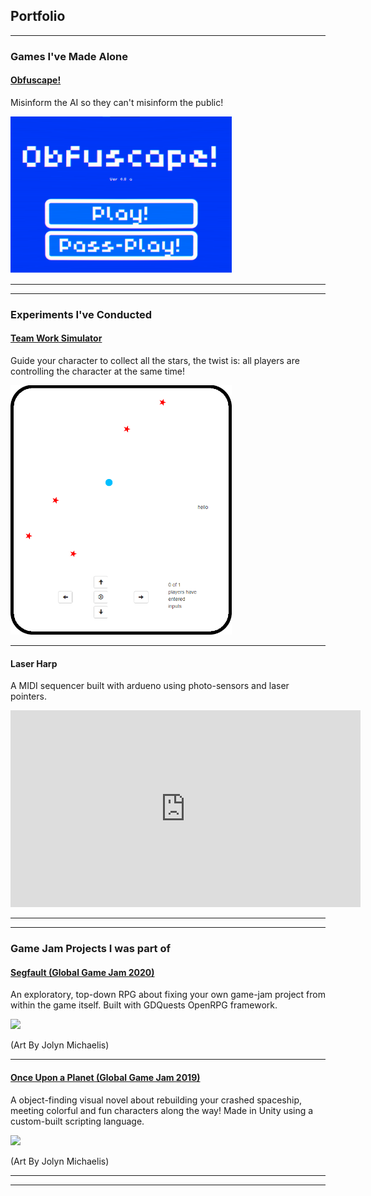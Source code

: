 ## Portfolio

---

### Games I've Made Alone

#### [Obfuscape!](/obfuscape)

Misinform the AI so they can't misinform the public!

<img src="images/obfuscape_title_screen.png?raw=true" width=354px height=251px/>

---
---

### Experiments I've Conducted

#### [Team Work Simulator](/teamwork_simulator)

Guide your character to collect all the stars, the twist is: all players are controlling the character at the same time!

<img src="images/image3.png?raw=true" width=354px height=399x/>

---

#### Laser Harp

A MIDI sequencer built with ardueno using photo-sensors and laser pointers. 

<iframe width="560" height="315" src="https://www.youtube.com/embed/sXX-6r9E4Lc" frameborder="0" allow="accelerometer; autoplay; clipboard-write; encrypted-media; gyroscope; picture-in-picture" allowfullscreen></iframe>



-----------
-----------

### Game Jam Projects I was part of

#### [Segfault (Global Game Jam 2020)](https://globalgamejam.org/2020/games/segfault-3)

An exploratory, top-down RPG about fixing your own game-jam project from within the game itself. Built with GDQuests OpenRPG framework.

<img src="https://ggj.s3.amazonaws.com/styles/game_sidebar__wide/featured_image/2020/02/263857/title_screen.png?itok=0NPqn1fs&timestamp=1580676589">

(Art By Jolyn Michaelis)

---- 

#### [Once Upon a Planet (Global Game Jam 2019)](https://inanefool.itch.io/once-upon-a-planet)

A object-finding visual novel about rebuilding your crashed spaceship, meeting colorful and fun characters along the way! Made in Unity using a custom-built scripting language.

<img src="https://ggj.s3.amazonaws.com/styles/game_sidebar__wide/featured_image/2019/01/230381/title_screen-final.png?itok=lYjg5zCK&timestamp=1548621811">

(Art By Jolyn Michaelis)

----
---- 

